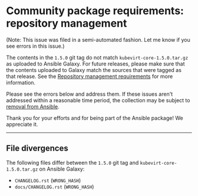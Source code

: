 # Community package requirements: repository management

(Note: This issue was filed in a semi-automated fashion. Let me know if you see errors in this issue.)


The contents in the `1.5.0` git tag do not match `kubevirt-core-1.5.0.tar.gz` as uploaded to Ansible Galaxy. For future releases, please make sure that the contents uploaded to Galaxy match the sources that were tagged as that release. See the [Repository management requirements][repo-mgmt] for more information.

Please see the errors below and address them. If these issues aren't addressed within a reasonable time period, the collection may be subject to [removal from Ansible][removal].

Thank you for your efforts and for being part of the Ansible package! We appreciate it.

---


## File divergences

The following files differ between the `1.5.0` git tag and `kubevirt-core-1.5.0.tar.gz` on Ansible Galaxy:

- `CHANGELOG.rst` (`WRONG_HASH`)
- `docs/CHANGELOG.rst` (`WRONG_HASH`)


[ci-testing]: https://docs.ansible.com/ansible/latest/community/collection_contributors/collection_requirements.html#ci-testing
[repo-mgmt]: https://docs.ansible.com/ansible/latest/community/collection_contributors/collection_requirements.html#repository-management
[removal]: https://github.com/ansible-collections/overview/blob/main/removal_from_ansible.rst
